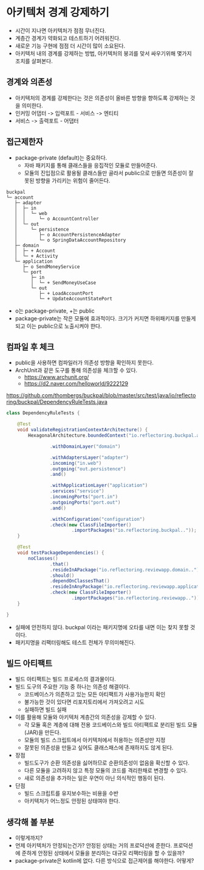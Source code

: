# 아키텍처 경계 강제하기

- 시간이 지나면 아키텍처가 점점 무너진다.
- 계층간 경계가 약화되고 테스트하기 어려워진다.
- 새로운 기능 구현에 점점 더 시간이 많이 소요된다.
- 아키텍처 내의 경계를 강제하는 방법, 아키텍처의 붕괴를 맞서 싸우기위해 몇가지 조치를 살펴본다.

## 경계와 의존성
- 아키텍처의 경계를 강제한다는 것은 의존성이 올바른 방향을 향하도록 강제하는 것을 의미한다.
- 인커밍 어댑터 -> 입력포트 - 서비스 -> 엔티티
- 서비스 -> 출력포트 - 어댑터

## 접근제한자
- package-private (default)는 중요하다.
    - 자바 패키지를 통해 클래스들을 응집적인 모듈로 만들어준다.
    - 모듈의 진입점으로 활용될 클래스들만 골라서 public으로 만들면 의존성이 잘못된 방향을 가리키는 위험이 줄어든다.

```
buckpal
└─ account
   ├─ adapter
   │  ├─ in
   │  │  └─ web
   │  │     └─ o AccountController 
   │  └─ out
   │     └─ persistence
   │        ├─ o AccountPersistenceAdapter
   │        └─ o SpringDataAccountRepository
   ├─ domain
   │  ├─ + Account
   │  └─ + Activity  
   └─ application
      ├─ o SendMoneyService
      └─ port
         ├─ in
         │  └─ + SendMoneyUseCase
         └─ out
            ├─ + LoadAccountPort
            └─ + UpdateAccountStatePort
```
- o는 package-private, +는 public
- package-private는 작은 모듈에 효과적이다. 크기가 커지면 하위패키지를 만들게되고 이는 public으로 노출시켜야 한다.

## 컴파일 후 체크
- public을 사용하면 컴파일러가 의존성 방향을 확인하지 못한다.
- ArchUnit과 같은 도구를 통해 의존성을 체크할 수 있다.
    - https://www.archunit.org/
    - https://d2.naver.com/helloworld/9222129

https://github.com/thombergs/buckpal/blob/master/src/test/java/io/reflectoring/buckpal/DependencyRuleTests.java
```java
class DependencyRuleTests {

	@Test
	void validateRegistrationContextArchitecture() {
		HexagonalArchitecture.boundedContext("io.reflectoring.buckpal.account")

				.withDomainLayer("domain")

				.withAdaptersLayer("adapter")
				.incoming("in.web")
				.outgoing("out.persistence")
				.and()

				.withApplicationLayer("application")
				.services("service")
				.incomingPorts("port.in")
				.outgoingPorts("port.out")
				.and()

				.withConfiguration("configuration")
				.check(new ClassFileImporter()
						.importPackages("io.reflectoring.buckpal.."));
	}

	@Test
	void testPackageDependencies() {
		noClasses()
				.that()
				.resideInAPackage("io.reflectoring.reviewapp.domain..")
				.should()
				.dependOnClassesThat()
				.resideInAnyPackage("io.reflectoring.reviewapp.application..")
				.check(new ClassFileImporter()
						.importPackages("io.reflectoring.reviewapp.."));
	}

}
```
- 실패에 안전하지 않다. buckpal 이라는 패키지명에 오타를 내면 이는 찾지 못할 것이다.
- 패키지명을 리팩터링해도 테스트 전체가 무의미해진다.

## 빌드 아티팩트
- 빌드 아티팩트는 빌드 프로세스의 결과물이다.
- 빌드 도구의 주요한 기능 중 하나는 의존성 해결이다.
    - 코드베이스가 의존하고 있는 모든 아티팩트가 사용가능한지 확인
    - 불가능한 것이 있다면 리포지토리에서 가져오려고 시도
    - 실패하면 빌드 실패
- 이를 활용해 모듈와 아키텍처 계층간의 의존성을 강제할 수 있다.
    - 각 모듈 혹은 계층에 대해 전용 코드베이스와 빌드 아티팩트로 분리된 빌드 모듈(JAR)을 만든다.
    - 모듈의 빌드 스크립트에서 아키텍처에서 허용하는 의존성만 지정
    - 잘못된 의존성을 만들고 싶어도 클래스패스에 존재하지도 않게 된다.
- 장점
    - 빌드도구가 순환 의존성을 싫어하므로 순환의존성이 없음을 확신할 수 있다.
    - 다른 모듈을 고려하지 않고 특정 모듈의 코드를 격리한채로 변경할 수 있다.
    - 새로 의존성을 추가하는 일은 우연이 아닌 의식적인 행동이 된다.
- 단점
    - 빌드 스크립트를 유지보수하는 비용을 수반
    - 아키텍처가 어느정도 안정된 상태여야 한다.

## 생각해 볼 부분
- 이렇게까지?
- 언제 아키텍처가 안정되는건가? 안정된 상태는 거의 프로덕션에 준한다. 프로덕션에 준하게 안정된 상태에서 모듈을 분리하는 대규모 리팩터링을 할 수 있을까?
- package-private은 kotlin에 없다. 다른 방식으로 접근제어를 해야한다. 어떻게?
